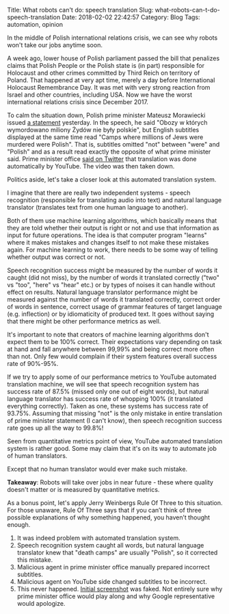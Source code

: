 Title: What robots can't do: speech translation
Slug: what-robots-can-t-do-speech-translation
Date: 2018-02-02 22:42:57
Category: Blog
Tags: automation, opinion

In the middle of Polish international relations crisis, we can see why robots won't take our jobs anytime soon.

<!-- more -->

A week ago, lower house of Polish parliament passed the bill that penalizes claims that Polish People or the Polish state is (in part) responsible for Holocaust and other crimes committed by Third Reich on territory of Poland. That happened at very apt time, merely a day before International Holocaust Remembrance Day. It was met with very strong reaction from Israel and other countries, including USA. Now we have the worst international relations crisis since December 2017.

To calm the situation down, Polish prime minister Mateusz Morawiecki issued [a statement](https://www.youtube.com/watch?v=R9bS9z5OiWY) yesterday. In the speech, he said "Obozy w których wymordowano miliony Żydów nie były polskie", but English subtitles displayed at the same time read "Camps where millions of Jews were murdered were Polish". That is, subtitles omitted "not" between "were" and "Polish" and as a result read exactly the opposite of what prime minister said. Prime minister office [said on Twitter](https://twitter.com/PremierRP/status/959193834860220419) that translation was done automatically by YouTube. The video was then taken down.

Politics aside, let's take a closer look at this automated translation system.

I imagine that there are really two independent systems - speech recognition (responsible for translating audio into text) and natural language translator (translates text from one human language to another).

Both of them use machine learning algorithms, which basically means that they are told whether their output is right or not and use that information as input for future operations. The idea is that computer program "learns" where it makes mistakes and changes itself to not make these mistakes again. For machine learning to work, there needs to be some way of telling whether output was correct or not.

Speech recognition success might be measured by the number of words it caught (did not miss), by the number of words it translated correctly ("two" vs "too", "here" vs "hear" etc.) or by types of noises it can handle without effect on results. Natural language translator performance might be measured against the number of words it translated correctly, correct order of words in sentence, correct usage of grammar features of target language (e.g. inflection) or by idiomaticity of produced text. It goes without saying that there might be other performance metrics as well.

It's important to note that creators of machine learning algorithms don't expect them to be 100% correct. Their expectations vary depending on task at hand and fall anywhere between 99,99% and being correct more often than not. Only few would complain if their system features overall success rate of 90%-95%.

If we try to apply some of our performance metrics to YouTube automated translation machine, we will see that speech recognition system has success rate of 87.5% (missed only one out of eight words), but natural language translator has success rate of whopping 100% (it translated everything correctly). Taken as one, these systems has success rate of 93.75%. Assuming that missing "not" is the only mistake in entire translation of prime minister statement (I can't know), then speech recognition success rate goes up all the way to 99.8%!

Seen from quantitative metrics point of view, YouTube automated translation system is rather good. Some may claim that it's on its way to automate job of human translators. 

Except that no human translator would ever make such mistake.

**Takeaway**: Robots will take over jobs in near future - these where quality doesn't matter or is measured by quantitative metrics.

As a bonus point, let's apply Jerry Weinbergs Rule Of Three to this situation. For those unaware, Rule Of Three says that if you can’t think of three possible explanations of why something happened, you haven’t thought enough.

1. It was indeed problem with automated translation system.
2. Speech recognition system caught all words, but natural language translator knew that "death camps" are usually "Polish", so it corrected this mistake.
3. Malicious agent in prime minister office manually prepared incorrect subtitles.
4. Malicious agent on YouTube side changed subtitles to be incorrect.
5. This never happened. [Initial screenshot](https://twitter.com/BlazejPapiernik/status/959185720173834242) was faked. Not entirely sure why prime minister office would play along and why Google representative would apologize.
